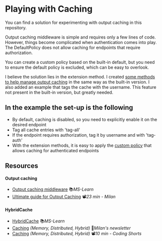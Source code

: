 # Playing with Caching
You can find a solution for experimenting with output caching in this repository.

Output caching middleware is simple and requires only a few lines of code.
However, things become complicated when authentication comes into play.
The DefaultPolicy does not allow caching for endpoints that require authorization.

You can create a custom policy based on the built-in default, but you need to ensure the default policy is excluded, which can be easy to overlook.

I believe the solution lies in the extension method.
I created [some methods to help manage output caching](OutputCachingApi/Core/Extensions.cs) in the same way as the built-in version.
I also added an example that tags the cache with the username. This feature not present in the built-in version, but greatly needed.

## In the example the set-up is the following

- By default, caching is disabled, so you need to explicitly enable it on the desired endpoint
- Tag all cache entries with 'tag-all'
- If the endpoint requires authorization, tag it by username and with 'tag-auth'
- With the extension methods, it is easy to apply the [custom policy](OutputCachingApi/Core/DefaultAuthCachePolicy.cs) that allows caching for authenticated endpoints


## Resources

#### Output caching

- [Output caching middleware](https://learn.microsoft.com/en-us/aspnet/core/performance/caching/output) 📚*MS-Learn*
- [Ultimate guide for Output Caching](https://youtu.be/BMXgJxSaDSo) 📽️*23 min - Milan*

#### HybridCache

- [HybridCache](https://learn.microsoft.com/en-us/aspnet/core/performance/caching/hybrid) 📚*MS-Learn*
- [Caching](https://www.milanjovanovic.tech/blog/caching-in-aspnetcore-improving-application-performance) *(Memory, Distributed, Hybrid)* 📓*Milan's newsletter*
- [Caching](https://youtu.be/7DSNFwsYR8E) *(Memory, Distributed, Hybrid)* 📽️*10 min - Coding Shorts*
